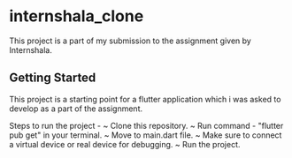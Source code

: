 # internshala_clone

This project is a part of my submission to the assignment given by Internshala.

## Getting Started
This project is a starting point for a flutter application which i was asked to develop as a part of the assignment.

Steps to run the project - ~ Clone this repository. ~ Run command - "flutter pub get" in your terminal. ~ Move to main.dart file. ~ Make sure to connect a virtual device or real device for debugging. ~ Run the project.
